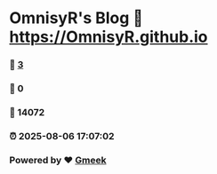 # OmnisyR's Blog :link: https://OmnisyR.github.io 
### :page_facing_up: [3](https://OmnisyR.github.io/tag.html) 
### :speech_balloon: 0 
### :hibiscus: 14072 
### :alarm_clock: 2025-08-06 17:07:02 
### Powered by :heart: [Gmeek](https://github.com/Meekdai/Gmeek)
